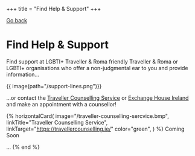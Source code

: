 +++
title = "Find Help & Support"
+++

[Go back](/home)

# Find Help & Support

Find support at LGBTI+ Traveller & Roma friendly Traveller & Roma or LGBTI+ organisations who offer a non-judgmental ear to you and provide information...

{{ image(path="/support-lines.png")}}

...or contact the [Traveller Counselling Service](https://travellercounselling.ie/) or [Exchange House Ireland](https://www.exchangehouse.ie/services.php) and make an appointment with a counsellor!

{% horizontalCard(
	image="/traveller-counselling-sercvice.bmp",
	linkTitle="Traveller Counselling Service",
	linkTarget="https://travellercounselling.ie/"
	color="green",
) %}
Coming Soon

...
{% end %}